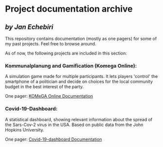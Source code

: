 # Project documentation archive
## _by Jan Echebiri_
This repository contains documentation (mostly as one pagers) for some of my past projects.
Feel free to browse around.

As of now, the following projects are included in this section:

### Kommunalplanung and Gamification (Komega Online):   
    
A simulation game made for multiple participants.
It lets players 'control' the smartphone of a politician and decide on choices for the local community budget in the best interest of the party.    
    
One pager: [KOMeGA Online Documentation](https://github.com/jandestiny/projects/blob/main/Online%20local%20community%20politics.pdf)
    
    
### Covid-19-Dashboard:    
    
A statistical dashboard, showing relevant information about the spread of the Sars-Cov-2 virus in the USA.
Based on public data from the John Hopkins University.    
    
One pager: [Covid-19-dashboard Documentation](https://github.com/jandestiny/projects/blob/main/Covid-19-dashboard.pdf)
